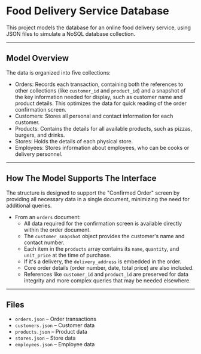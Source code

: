 # Food Delivery Service Database

This project models the database for an online food delivery service, using JSON files to simulate a NoSQL database collection.

---

## Model Overview

The data is organized into five collections:
- Orders: Records each transaction, containing both the references to other collections (like `customer_id` and `product_id`) and a snapshot of the key information needed for display, such as customer name and product details. This optimizes the data for quick reading of the order confirmation screen.
- Customers: Stores all personal and contact information for each customer.
- Products: Contains the details for all available products, such as pizzas, burgers, and drinks.
- Stores: Holds the details of each physical store.
- Employees: Stores information about employees, who can be cooks or delivery personnel.

---

## How The Model Supports The Interface

The structure is designed to support the "Confirmed Order" screen by providing all necessary data in a single document, minimizing the need for additional queries.

- From an `orders` document:
  - All data required for the confirmation screen is available directly within the order document.
  - The `customer_snapshot` object provides the customer's name and contact number.
  - Each item in the `products` array contains its `name`, `quantity`, and `unit_price` at the time of purchase.
  - If it's a delivery, the `delivery_address` is embedded in the order.
  - Core order details (order number, date, total price) are also included.
  - References like `customer_id` and `product_id` are preserved for data integrity and more complex queries that may be needed elsewhere.

---

## Files

- `orders.json` – Order transactions
- `customers.json` – Customer data
- `products.json` – Product data
- `stores.json` – Store data
- `employees.json` – Employee data